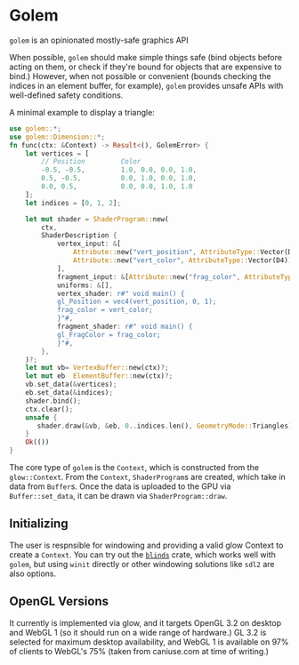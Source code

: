 # Golem

`golem` is an opinionated mostly-safe graphics API

 When possible, `golem` should make simple things safe (bind objects before acting on them, or
 check if they're bound for objects that are expensive to bind.) However, when not possible or
 convenient (bounds checking the indices in an element buffer, for example), `golem` provides
 unsafe APIs with well-defined safety conditions.

 A minimal example to display a triangle:

 ```rust
 use golem::*;
 use golem::Dimension::*;
 fn func(ctx: &Context) -> Result<(), GolemError> {
     let vertices = [
         // Position         Color
         -0.5, -0.5,         1.0, 0.0, 0.0, 1.0,
         0.5, -0.5,          0.0, 1.0, 0.0, 1.0,
         0.0, 0.5,           0.0, 0.0, 1.0, 1.0
     ];
     let indices = [0, 1, 2];

     let mut shader = ShaderProgram::new(
         ctx,
         ShaderDescription {
             vertex_input: &[
                 Attribute::new("vert_position", AttributeType::Vector(D2)),
                 Attribute::new("vert_color", AttributeType::Vector(D4)),
             ],
             fragment_input: &[Attribute::new("frag_color", AttributeType::Vector(D4))],
             uniforms: &[],
             vertex_shader: r#" void main() {
             gl_Position = vec4(vert_position, 0, 1);
             frag_color = vert_color;
             }"#,
             fragment_shader: r#" void main() {
             gl_FragColor = frag_color;
             }"#,
         },
     )?;
     let mut vb= VertexBuffer::new(ctx)?;
     let mut eb  ElementBuffer::new(ctx)?;
     vb.set_data(&vertices);
     eb.set_data(&indices);
     shader.bind();
     ctx.clear();
     unsafe {
        shader.draw(&vb, &eb, 0..indices.len(), GeometryMode::Triangles)?;
     }
     Ok(())
}
```

The core type of `golem` is the `Context`, which is constructed from the `glow::Context`.
 From the `Context`, `ShaderProgram`s are created, which take in data from `Buffer`s. Once
 the data is uploaded to the GPU via `Buffer::set_data`, it can be drawn via `ShaderProgram::draw`.

 ## Initializing

 The user is respnsible for windowing and providing a valid glow Context to create a
 `Context`. You can try out the [`blinds`](https://crates.io/crates/blinds) crate, which works
 well with `golem`, but using `winit` directly or other windowing solutions like `sdl2` are also
 options.

 ## OpenGL Versions
 It currently is implemented via glow, and it targets OpenGL 3.2 on desktop and WebGL 1 (so it
 should run on a wide range of hardware.) GL 3.2 is selected for maximum desktop availability,
 and WebGL 1 is available on 97% of clients to WebGL's 75% (taken from caniuse.com at time of
 writing.)
